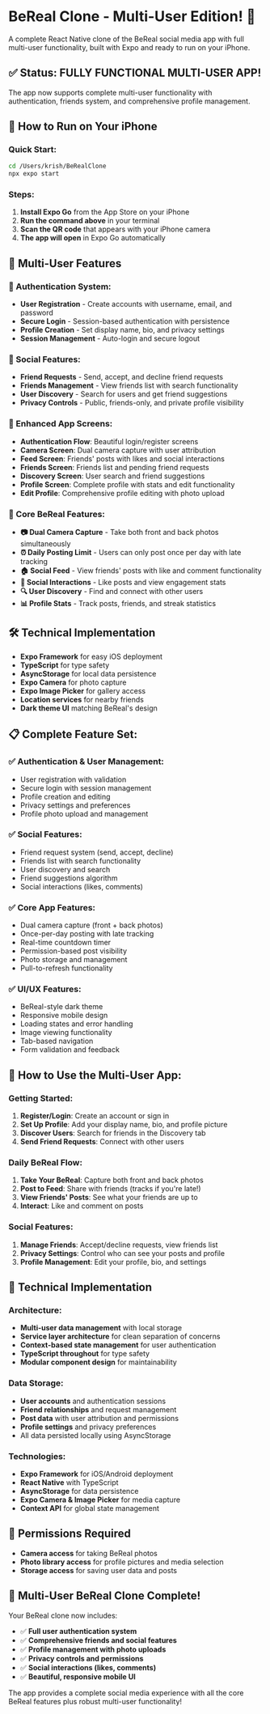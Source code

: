 # BeReal Clone - Multi-User Edition! 🎉

A complete React Native clone of the BeReal social media app with full multi-user functionality, built with Expo and ready to run on your iPhone.

## ✅ Status: FULLY FUNCTIONAL MULTI-USER APP!

The app now supports complete multi-user functionality with authentication, friends system, and comprehensive profile management.

## 🚀 How to Run on Your iPhone

### Quick Start:
```bash
cd /Users/krish/BeRealClone
npx expo start
```

### Steps:
1. **Install Expo Go** from the App Store on your iPhone
2. **Run the command above** in your terminal
3. **Scan the QR code** that appears with your iPhone camera
4. **The app will open** in Expo Go automatically

## 📱 Multi-User Features

### 🔐 Authentication System:
- **User Registration** - Create accounts with username, email, and password
- **Secure Login** - Session-based authentication with persistence
- **Profile Creation** - Set display name, bio, and privacy settings
- **Session Management** - Auto-login and secure logout

### 👥 Social Features:
- **Friend Requests** - Send, accept, and decline friend requests
- **Friends Management** - View friends list with search functionality
- **User Discovery** - Search for users and get friend suggestions
- **Privacy Controls** - Public, friends-only, and private profile visibility

### 📱 Enhanced App Screens:
- **Authentication Flow**: Beautiful login/register screens
- **Camera Screen**: Dual camera capture with user attribution
- **Feed Screen**: Friends' posts with likes and social interactions
- **Friends Screen**: Friends list and pending friend requests
- **Discovery Screen**: User search and friend suggestions
- **Profile Screen**: Complete profile with stats and edit functionality
- **Edit Profile**: Comprehensive profile editing with photo upload

### 🎯 Core BeReal Features:
- **📷 Dual Camera Capture** - Take both front and back photos simultaneously
- **⏰ Daily Posting Limit** - Users can only post once per day with late tracking
- **🏠 Social Feed** - View friends' posts with like and comment functionality
- **💬 Social Interactions** - Like posts and view engagement stats
- **🔍 User Discovery** - Find and connect with other users
- **📊 Profile Stats** - Track posts, friends, and streak statistics

## 🛠 Technical Implementation

- **Expo Framework** for easy iOS deployment
- **TypeScript** for type safety
- **AsyncStorage** for local data persistence
- **Expo Camera** for photo capture
- **Expo Image Picker** for gallery access
- **Location services** for nearby friends
- **Dark theme UI** matching BeReal's design

## 📋 Complete Feature Set:

### ✅ Authentication & User Management:
- User registration with validation
- Secure login with session management
- Profile creation and editing
- Privacy settings and preferences
- Profile photo upload and management

### ✅ Social Features:
- Friend request system (send, accept, decline)
- Friends list with search functionality
- User discovery and search
- Friend suggestions algorithm
- Social interactions (likes, comments)

### ✅ Core App Features:
- Dual camera capture (front + back photos)
- Once-per-day posting with late tracking
- Real-time countdown timer
- Permission-based post visibility
- Photo storage and management
- Pull-to-refresh functionality

### ✅ UI/UX Features:
- BeReal-style dark theme
- Responsive mobile design
- Loading states and error handling
- Image viewing functionality
- Tab-based navigation
- Form validation and feedback

## 🎯 How to Use the Multi-User App:

### Getting Started:
1. **Register/Login**: Create an account or sign in
2. **Set Up Profile**: Add your display name, bio, and profile picture
3. **Discover Users**: Search for friends in the Discovery tab
4. **Send Friend Requests**: Connect with other users

### Daily BeReal Flow:
1. **Take Your BeReal**: Capture both front and back photos
2. **Post to Feed**: Share with friends (tracks if you're late!)
3. **View Friends' Posts**: See what your friends are up to
4. **Interact**: Like and comment on posts

### Social Features:
1. **Manage Friends**: Accept/decline requests, view friends list
2. **Privacy Settings**: Control who can see your posts and profile
3. **Profile Management**: Edit your profile, bio, and settings

## 🔧 Technical Implementation

### Architecture:
- **Multi-user data management** with local storage
- **Service layer architecture** for clean separation of concerns
- **Context-based state management** for user authentication
- **TypeScript throughout** for type safety
- **Modular component design** for maintainability

### Data Storage:
- **User accounts** and authentication sessions
- **Friend relationships** and request management
- **Post data** with user attribution and permissions
- **Profile settings** and privacy preferences
- All data persisted locally using AsyncStorage

### Technologies:
- **Expo Framework** for iOS/Android deployment
- **React Native** with TypeScript
- **AsyncStorage** for data persistence
- **Expo Camera & Image Picker** for media capture
- **Context API** for global state management

## 📱 Permissions Required

- **Camera access** for taking BeReal photos
- **Photo library access** for profile pictures and media selection
- **Storage access** for saving user data and posts

## 🎉 Multi-User BeReal Clone Complete!

Your BeReal clone now includes:
- ✅ **Full user authentication system**
- ✅ **Comprehensive friends and social features** 
- ✅ **Profile management with photo uploads**
- ✅ **Privacy controls and permissions**
- ✅ **Social interactions (likes, comments)**
- ✅ **Beautiful, responsive mobile UI**

The app provides a complete social media experience with all the core BeReal features plus robust multi-user functionality!
